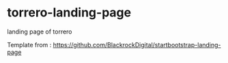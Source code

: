 # torrero-landing-page
landing page of torrero



Template from : https://github.com/BlackrockDigital/startbootstrap-landing-page
